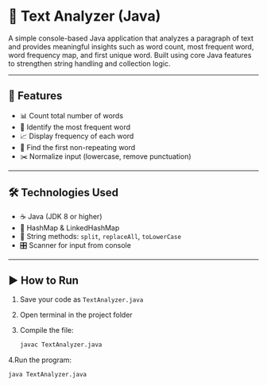 # 📝 Text Analyzer (Java)

A simple console-based Java application that analyzes a paragraph of text and provides meaningful insights such as word count, most frequent word, word frequency map, and first unique word. Built using core Java features to strengthen string handling and collection logic.

---

## 🚀 Features

- 📊 Count total number of words  
- 📌 Identify the most frequent word  
- 📈 Display frequency of each word  
- 🧠 Find the first non-repeating word  
- ✂️ Normalize input (lowercase, remove punctuation)

---

## 🛠️ Technologies Used

- ☕ Java (JDK 8 or higher)  
- 🧺 HashMap & LinkedHashMap  
- 🧪 String methods: `split`, `replaceAll`, `toLowerCase`  
- 🎛️ Scanner for input from console  

---

## ▶️ How to Run

1. Save your code as `TextAnalyzer.java`

2. Open terminal in the project folder

3. Compile the file:
   ```bash
   javac TextAnalyzer.java
4.Run the program:
   ```bash
   java TextAnalyzer.java
